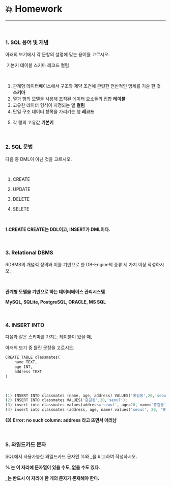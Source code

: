 # :boom: Homework

---

​											

### 1. SQL 용어 및 개념

아래의 보기에서 각 문항의 설명에 맞는 용어를 고르시오.

​	기본키  테이블  스키마  레코드  컬럼

​											

1) 관계형 데이터베이스에서 구조와 제약 조건에 관련한 전반적인 명세를 기술 한 것    **스키마**
2) 열과 행의 모델을 사용해 조직된 데이터 요소들의 집합     **테이블**
3) 고유한 데이터 형식이 지정되는 열   **컬럼**
4) 단일 구조 데이터 항목을 가리키는 행  **레코드** 

5. 각 행의 고유값  **기본키**



​																			

### 2. SQL 문법

다음 중 DML이 아닌 것을 고르시오.

​																													

1. CREATE

2. UPDATE

3. DELETE

4. SELETE

   ​																

**1.CREATE  CREATE는 DDL이고, INSERT가 DML이다.**

​											

### 3. Relational DBMS

RDBMS의 개념적 정의와 이를 기반으로 한 DB-Engine의 종류 세 가지 이상 작성하시오.

​																					

**관계형 모델을 기반으로 하는 데이터베이스 관리시스템**

**MySQL,  SQLite, PostgreSQL, ORACLE, MS SQL**

​																									

### 4. INSERT INTO

다음과 같은 스키마를 가지는 테이블이 있을 때,

아래의 보기 중 틀린 문장을 고르시오.

```python
CREATE TABLE classmates(
    name TEXT,
    age INT,
    address TEXT
)
```

​																				

```python
(1) INSERT INTO classmates (name, age, address) VALUES('홍길동',20,'seoul');
(2) INSERT INTO classmates VALUES('홍길동',20,'seoul');
(3) insert into classmates values(address='seoul', age=20, name='홍길동');
(4) insert into classmates (address, age, name) values('seoul', 20, '홍길동');
```

**(3)**  **Error: no such column: address 라고 뜨면서 에러남**

​																						

### 5. 와일드카드 문자	

SQL에서 사용가능한 와일드카드 문자인 %와 _을 비교하여 작성하시오.



**% 는 이 자리에 문자열이 있을 수도, 없을 수도 있다.**

**_는 반드시 이 자리에 한 개의 문자가 존재해야 한다.**

